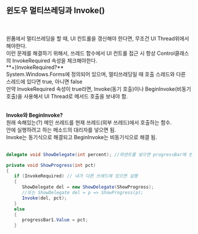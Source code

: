 ## 윈도우 멀티쓰레딩과 Invoke()
</br>
</br>
윈폼에서 멀티쓰레딩을 할 때, UI 컨트롤을 갱신해야 한다면, 무조건 UI Thread위에서 해야한다.
</br>
이런 문제를 해결하기 위해서, 쓰레드 함수에서 UI 컨트롤 접근 시 항상 Control클래스의 InvokeRequired 속성을 체크해야한다.
</br>
  **+)InvokeRequired?**
  </br>
    System.Windows.Forms에 정의되어 있으며, 멀티쓰레딩일 때 호출 스레드와 다른 스레드에 있다면 true, 아니면 false
    </br>
만약 InvokeRequired 속성이 true라면, Invoke(동기 호출)이나 BeginInvoke(비동기호출)을 사용해서 UI Thread로 메서드 호출을 보내야 함.
</br>
</br>

**Invoke와 BeginInvoke?**
</br>
원래 속해있는(?) 메인 쓰레드를 현재 쓰레드(외부 쓰레드)에서 호출하는 함수.
</br>
안에 실행하려고 하는 메소드의 대리자를 넣으면 됨.
</br>
Invoke는 동기식으로 해결되고 BeginInvoke는 비동기식으로 해결 됨.
</br></br>


```cs
delegate void ShowDelegate(int percent); //퍼센트를 넣으면 progressBar에 반영되는 그런 코드인 듯

private void ShowProgress(int pct)
{
   if (InvokeRequired) // 내가 다른 쓰레드에 있으면 실행
   {
      ShowDelegate del = new ShowDelegate(ShowProgress); 
      //또는 ShowDelegate del = p => ShowProgress(p);
      Invoke(del, pct);
   }
   else
   {
      progressBar1.Value = pct;
   }
```
